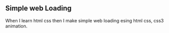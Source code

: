 ## Simple web Loading
When I learn html css then I make simple web loading esing html css, css3 animation.
